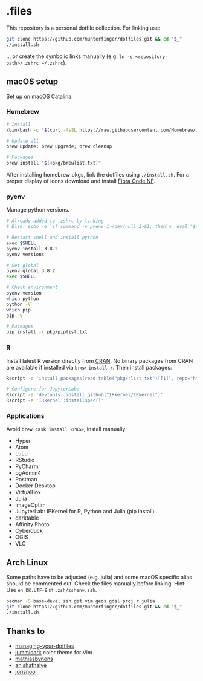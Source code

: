 # .files

This repository is a personal dotfile collection. For linking use:
``` bash
git clone https://github.com/munterfinger/dotfiles.git && cd "$_"
./install.sh
```

... or create the symbolic links manually (e.g. `ln -s <repository-path>/.zshrc ~/.zshrc`).

## macOS setup
Set up on macOS Catalina.

### Homebrew
``` sh
# Install
/bin/bash -c "$(curl -fsSL https://raw.githubusercontent.com/Homebrew/install/master/install.sh)"

# Update all
brew update; brew upgrade; brew cleanup

# Packages
brew install "$(<pkg/brewlist.txt)"
```

After installing homebrew pkgs, link the dotfiles using `./install.sh`.
For a proper display of icons download and install [Fibra Code NF](https://www.nerdfonts.com/font-downloads).


### pyenv
Manage python versions.

``` bash
# Already added to .zshrc by linking
# Else: echo -e 'if command -v pyenv 1>/dev/null 2>&1; then\n  eval "$(pyenv init -)"\nfi' >> ~/.zshrc

# Restart shell and install python
exec $SHELL
pyenv install 3.8.2
pyenv versions

# Set global
pyenv global 3.8.2
exec $SHELL

# Check environment
pyenv version
which python
python -V
which pip
pip -V

# Packages
pip install -r pkg/piplist.txt
```

### R
Install latest R version directly from [CRAN](https://cloud.r-project.org). No binary packages from CRAN are available if installed via `brew install r`. Then install packages:

``` bash
Rscript -e 'install.packages(read.table("pkg/rlist.txt")[[1]], repo="https://cran.rstudio.com/")'

# Configure for JupyterLab:
Rscript -e 'devtools::install_github("IRkernel/IRkernel")'
Rscript -e 'IRkernel::installspec()'
```

### Applications
Avoid `brew cask install <PKG>`, install manually:

* Hyper
* Atom
* LuLu
* RStudio
* PyCharm
* pgAdmin4
* Postman
* Docker Desktop
* VirtualBox
* Julia
* ImageOptim
* JupyterLab: IPKernel for R, Python and Julia (pip install)
* darktable
* Affinity Photo
* Cyberduck
* QGIS
* VLC

## Arch Linux

Some paths have to be adjusted (e.g. julia) and some macOS specific alias should be commented out.
Check the files manually before linking. Hint: Use `en_DK.UTF-8` in `.zsh/zshenv.zsh`.

```sh
pacman -S base-devel zsh git vim geos gdal proj r julia
git clone https://github.com/munterfinger/dotfiles.git && cd "$_"
./install.sh
```

## Thanks to

* [managing-your-dotfiles](https://www.anishathalye.com/2014/08/03/managing-your-dotfiles/)
* [jummidark](https://github.com/jcherven/jummidark.vim) color theme for Vim
* [mathiasbynens](https://github.com/mathiasbynens/dotfiles)
* [anishathalye](https://github.com/anishathalye/dotfiles)
* [jorisnoo](https://github.com/jorisnoo/dotfiles)
